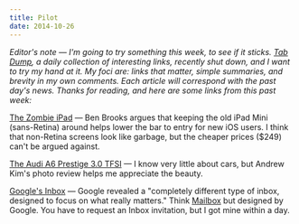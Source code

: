 ```yaml
---
title: Pilot
date: 2014-10-26
---
```

_Editor's note &mdash; I'm going to try something this week, to see if it sticks. [Tab Dump](http://tabdump.com), a daily collection of interesting links, recently shut down, and I want to try my hand at it. My foci are: links that matter, simple summaries, and brevity in my own comments. Each article will correspond with the past day's news. Thanks for reading, and here are some links from this past week:_

[The Zombie iPad](https://brooksreview.net/2014/10/zombie-ipad/) &mdash; Ben Brooks argues that keeping the old iPad Mini (sans-Retina) around helps lower the bar to entry for new iOS users. I think that non-Retina screens look like garbage, but the cheaper prices ($249) can't be argued against.

[The Audi A6 Prestige 3.0 TFSI](http://www.minimallyminimal.com/blog/audi-a6-prestige-30-tfsi) &mdash; I know very little about cars, but Andrew Kim's photo review helps me appreciate the beauty.

[Google's Inbox](http://googleblog.blogspot.com/2014/10/an-inbox-that-works-for-you.html) &mdash; Google revealed a "completely different type of inbox, designed to focus on what really matters." Think [Mailbox](http://www.mailboxapp.com/) but designed by Google. You have to request an Inbox invitation, but I got mine within a day.
